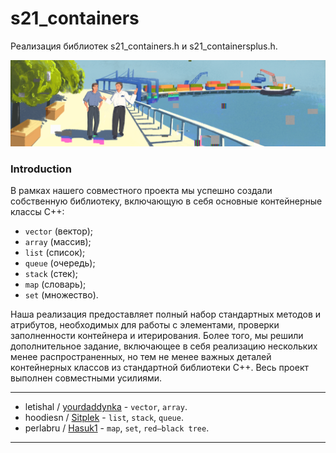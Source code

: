 # **s21_containers**

Реализация библиотек s21_containers.h и  s21_containersplus.h.

![s21_containers](misc/images/s21_containers.png)


### **Introduction**

В рамках нашего совместного проекта мы успешно создали собственную библиотеку, включающую в себя основные контейнерные классы C++:
- `vector` (вектор);
- `array` (массив);
- `list` (список);
- `queue` (очередь);
- `stack` (стек);
- `map` (словарь);
- `set` (множество).

Наша реализация предоставляет полный набор стандартных методов и атрибутов, необходимых для работы с элементами, проверки заполненности контейнера и итерирования. Более того, мы решили дополнительное задание, включающее в себя реализацию нескольких менее распространенных, но тем не менее важных деталей контейнерных классов из стандартной библиотеки C++. Весь проект выполнен совместными усилиями.

---
- letishal / [yourdaddynka](https://github.com/yourdaddynka) - `vector`, `array`.
- hoodiesn / [Sitplek](https://github.com/Sitplek) - `list`, `stack`, `queue`.
- perlabru / [Hasuk1](https://github.com/Hasuk1) - `map`, `set`, `red–black tree`.
---
